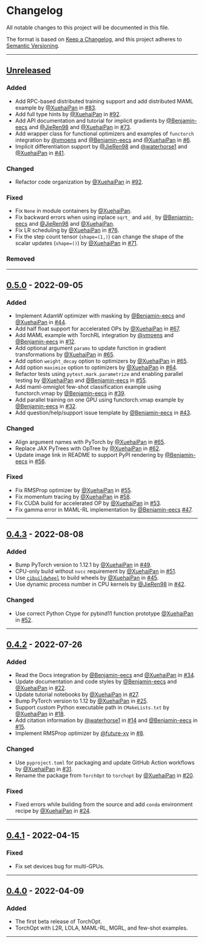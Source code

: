 # Changelog

<!-- markdownlint-disable no-duplicate-header -->

All notable changes to this project will be documented in this file.

The format is based on [Keep a Changelog](https://keepachangelog.com/en/1.0.0/),
and this project adheres to [Semantic Versioning](https://semver.org/spec/v2.0.0.html).

------

## [Unreleased]

### Added

- Add RPC-based distributed training support and add distributed MAML example by [@XuehaiPan](https://github.com/XuehaiPan) in [#83](https://github.com/metaopt/torchopt/pull/83).
- Add full type hints by [@XuehaiPan](https://github.com/XuehaiPan) in [#92](https://github.com/metaopt/torchopt/pull/92).
- Add API documentation and tutorial for implicit gradients by [@Benjamin-eecs](https://github.com/Benjamin-eecs) and [@JieRen98](https://github.com/JieRen98) and [@XuehaiPan](https://github.com/XuehaiPan) in [#73](https://github.com/metaopt/torchopt/pull/73).
- Add wrapper class for functional optimizers and examples of `functorch` integration by [@vmoens](https://github.com/vmoens) and [@Benjamin-eecs](https://github.com/Benjamin-eecs) and [@XuehaiPan](https://github.com/XuehaiPan) in [#6](https://github.com/metaopt/torchopt/pull/6).
- Implicit differentiation support by [@JieRen98](https://github.com/JieRen98) and [@waterhorse1](https://github.com/waterhorse1) and [@XuehaiPan](https://github.com/XuehaiPan) in [#41](https://github.com/metaopt/torchopt/pull/41).

### Changed

- Refactor code organization by [@XuehaiPan](https://github.com/XuehaiPan) in [#92](https://github.com/metaopt/torchopt/pull/92).

### Fixed

- Fix `None` in module containers by [@XuehaiPan](https://github.com/XuehaiPan).
- Fix backward errors when using inplace `sqrt_` and `add_` by [@Benjamin-eecs](https://github.com/Benjamin-eecs) and [@JieRen98](https://github.com/JieRen98) and [@XuehaiPan](https://github.com/XuehaiPan).
- Fix LR scheduling by [@XuehaiPan](https://github.com/XuehaiPan) in [#76](https://github.com/metaopt/torchopt/pull/76).
- Fix the step count tensor (`shape=(1,)`) can change the shape of the scalar updates (`shape=()`) by [@XuehaiPan](https://github.com/XuehaiPan) in [#71](https://github.com/metaopt/torchopt/pull/71).

### Removed



------

## [0.5.0] - 2022-09-05

### Added

- Implement AdamW optimizer with masking by [@Benjamin-eecs](https://github.com/Benjamin-eecs) and [@XuehaiPan](https://github.com/XuehaiPan) in [#44](https://github.com/metaopt/torchopt/pull/44).
- Add half float support for accelerated OPs by [@XuehaiPan](https://github.com/XuehaiPan) in [#67](https://github.com/metaopt/torchopt/pull/67).
- Add MAML example with TorchRL integration by [@vmoens](https://github.com/vmoens) and [@Benjamin-eecs](https://github.com/Benjamin-eecs) in [#12](https://github.com/metaopt/TorchOpt/pull/12).
- Add optional argument `params` to update function in gradient transformations by [@XuehaiPan](https://github.com/XuehaiPan) in [#65](https://github.com/metaopt/torchopt/pull/65).
- Add option `weight_decay` option to optimizers by [@XuehaiPan](https://github.com/XuehaiPan) in [#65](https://github.com/metaopt/torchopt/pull/65).
- Add option `maximize` option to optimizers by [@XuehaiPan](https://github.com/XuehaiPan) in [#64](https://github.com/metaopt/torchopt/pull/64).
- Refactor tests using `pytest.mark.parametrize` and enabling parallel testing by [@XuehaiPan](https://github.com/XuehaiPan) and [@Benjamin-eecs](https://github.com/Benjamin-eecs) in [#55](https://github.com/metaopt/torchopt/pull/55).
- Add maml-omniglot few-shot classification example using functorch.vmap by [@Benjamin-eecs](https://github.com/Benjamin-eecs) in [#39](https://github.com/metaopt/torchopt/pull/39).
- Add parallel training on one GPU using functorch.vmap example by [@Benjamin-eecs](https://github.com/Benjamin-eecs) in [#32](https://github.com/metaopt/torchopt/pull/32).
- Add question/help/support issue template by [@Benjamin-eecs](https://github.com/Benjamin-eecs) in [#43](https://github.com/metaopt/torchopt/pull/43).

### Changed

- Align argument names with PyTorch by [@XuehaiPan](https://github.com/XuehaiPan) in [#65](https://github.com/metaopt/torchopt/pull/65).
- Replace JAX PyTrees with OpTree by [@XuehaiPan](https://github.com/XuehaiPan) in [#62](https://github.com/metaopt/torchopt/pull/62).
- Update image link in README to support PyPI rendering by [@Benjamin-eecs](https://github.com/Benjamin-eecs) in [#56](https://github.com/metaopt/torchopt/pull/56).

### Fixed

- Fix RMSProp optimizer by [@XuehaiPan](https://github.com/XuehaiPan) in [#55](https://github.com/metaopt/torchopt/pull/55).
- Fix momentum tracing by [@XuehaiPan](https://github.com/XuehaiPan) in [#58](https://github.com/metaopt/torchopt/pull/58).
- Fix CUDA build for accelerated OP by [@XuehaiPan](https://github.com/XuehaiPan) in [#53](https://github.com/metaopt/torchopt/pull/53).
- Fix gamma error in MAML-RL implementation by [@Benjamin-eecs](https://github.com/Benjamin-eecs) [#47](https://github.com/metaopt/torchopt/pull/47).

------

## [0.4.3] - 2022-08-08

### Added

- Bump PyTorch version to 1.12.1 by [@XuehaiPan](https://github.com/XuehaiPan) in [#49](https://github.com/metaopt/torchopt/pull/49).
- CPU-only build without `nvcc` requirement by [@XuehaiPan](https://github.com/XuehaiPan) in [#51](https://github.com/metaopt/torchopt/pull/51).
- Use [`cibuildwheel`](https://github.com/pypa/cibuildwheel) to build wheels by [@XuehaiPan](https://github.com/XuehaiPan) in [#45](https://github.com/metaopt/torchopt/pull/45).
- Use dynamic process number in CPU kernels by [@JieRen98](https://github.com/JieRen98) in [#42](https://github.com/metaopt/torchopt/pull/42).

### Changed

- Use correct Python Ctype for pybind11 function prototype [@XuehaiPan](https://github.com/XuehaiPan) in [#52](https://github.com/metaopt/torchopt/pull/52).

------

## [0.4.2] - 2022-07-26

### Added

- Read the Docs integration by [@Benjamin-eecs](https://github.com/Benjamin-eecs) and [@XuehaiPan](https://github.com/XuehaiPan) in [#34](https://github.com/metaopt/torchopt/pull/34).
- Update documentation and code styles by [@Benjamin-eecs](https://github.com/Benjamin-eecs) and [@XuehaiPan](https://github.com/XuehaiPan) in [#22](https://github.com/metaopt/torchopt/pull/22).
- Update tutorial notebooks by [@XuehaiPan](https://github.com/XuehaiPan) in [#27](https://github.com/metaopt/torchopt/pull/27).
- Bump PyTorch version to 1.12 by [@XuehaiPan](https://github.com/XuehaiPan) in [#25](https://github.com/metaopt/torchopt/pull/25).
- Support custom Python executable path in `CMakeLists.txt` by [@XuehaiPan](https://github.com/XuehaiPan) in [#18](https://github.com/metaopt/torchopt/pull/18).
- Add citation information by [@waterhorse1](https://github.com/waterhorse1) in [#14](https://github.com/metaopt/torchopt/pull/14) and [@Benjamin-eecs](https://github.com/Benjamin-eecs) in [#15](https://github.com/metaopt/torchopt/pull/15).
- Implement RMSProp optimizer by [@future-xy](https://github.com/future-xy) in [#8](https://github.com/metaopt/torchopt/pull/8).

### Changed

- Use `pyproject.toml` for packaging and update GitHub Action workflows by [@XuehaiPan](https://github.com/XuehaiPan) in [#31](https://github.com/metaopt/torchopt/pull/31).
- Rename the package from `TorchOpt` to `torchopt` by [@XuehaiPan](https://github.com/XuehaiPan) in [#20](https://github.com/metaopt/torchopt/pull/20).

### Fixed

- Fixed errors while building from the source and add `conda` environment recipe by [@XuehaiPan](https://github.com/XuehaiPan) in [#24](https://github.com/metaopt/torchopt/pull/24).

------

## [0.4.1] - 2022-04-15

### Fixed

- Fix set devices bug for multi-GPUs.

------

## [0.4.0] - 2022-04-09

### Added

- The first beta release of TorchOpt.
- TorchOpt with L2R, LOLA, MAML-RL, MGRL, and few-shot examples.

------

[Unreleased]: https://github.com/olivierlacan/keep-a-changelog/compare/v0.5.0...HEAD
[0.5.0]: https://github.com/olivierlacan/keep-a-changelog/compare/v0.4.3...v0.5.0
[0.4.3]: https://github.com/olivierlacan/keep-a-changelog/compare/v0.4.2...v0.4.3
[0.4.2]: https://github.com/olivierlacan/keep-a-changelog/compare/v0.4.1...v0.4.2
[0.4.1]: https://github.com/olivierlacan/keep-a-changelog/compare/v0.4.0...v0.4.1
[0.4.0]: https://github.com/olivierlacan/keep-a-changelog/releases/tag/v0.4.0
